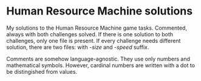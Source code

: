 # Human Resource Machine solutions

My solutions to the Human Resource Machine game tasks. Commented, always with both challenges solved. If there is one solution to both challenges, only one file is present. If every challenge needs different solution, there are two files: with _-size_ and _-speed_ suffix.

Comments are somehow language-agnostic. They use only numbers and mathematical symbols. However, cardinal numbers are written with a dot to be distingished from values.
